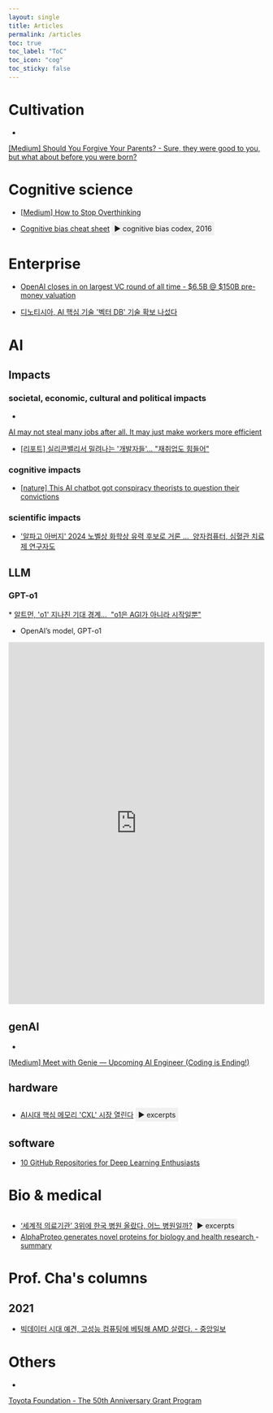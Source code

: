 ```yaml
---
layout: single
title: Articles
permalink: /articles
toc: true
toc_label: "ToC"
toc_icon: "cog"
toc_sticky: false
---
```


<head>
	<link rel="stylesheet" href="/resource/styles.css">
	<style>
		.foldable-content {
			display: none;
			padding: 10px;
			border: 1px solid #ccc;
			margin-top: 5px;
		}
		.foldable-toggle {
			cursor: pointer;
			padding: 5px;
			background-color: #f0f0f0;
			display: inline-block;
			margin-top: 10px;
		}
		.foldable-toggle::before {
			content: '▶ ';
		}
		.foldable-toggle.active::before {
			content: '▼ ';
		}
    </style>
</head>


<h1 id="cultivation">Cultivation</h1>

* <a href="https://medium.com/speaking-bipolar/should-you-forgive-your-parents-3bc1a315bca9">
[Medium] Should You Forgive Your Parents? - Sure, they were good to you, but what about before you were born?
</a>


<h1 id="cog-science">Cognitive science</h1>

<ul>
<li>
	<a href="https://medium.com/behavior-design/how-to-stop-overthinking-22e29f695bad">[Medium] How to Stop Overthinking</a>
</li>
<li>
	<a href="https://betterhumans.pub/cognitive-bias-cheat-sheet-55a472476b18">Cognitive bias cheat sheet</a>
	<div class="foldable-toggle">cognitive bias codex, 2016</div>
	<div class="foldable-content">
		<img src="/assets/images/1_71TzKnr7bzXU_l_pU6DCNA.webp">
    </div>

</li>
</ul>

<h1 id="companies">Enterprise</h1>

* <a href="https://www.axios.com/2024/09/20/openai-largest-vc-round">OpenAI closes in on largest VC round of all time - $6.5B @ $150B pre-money valuation</a>

* <a href="https://n.news.naver.com/article/011/0004390880?sid=101">디노티시아, AI 핵심 기술 '벡터 DB' 기술 확보 나섰다</a>


<h1 id="ai">AI</h1>

<h2 id="impacts">Impacts</h2>

<h3 id="social">societal, economic, cultural and political impacts</h3>

* <a href="https://abcnews.go.com/US/wireStory/ai-steal-jobs-after-make-workers-efficient-113319071?utm_campaign=Tech%20Blog&utm_medium=email&_hsenc=p2ANqtz-_rSIRkGvFIRPzjAByAvwmKqIVRkf407_DIymEcgcykMKwi6dz7rg3IY0sRiCLDOl1gM5FN2N96cc5YEFP8kXkthxDKIA&_hsmi=323659352&utm_content=323659352&utm_source=hs_email">
AI may not steal many jobs after all. It may just make workers more efficient
</a>
* <a href="https://radiokorea.com/news/article.php?uid=451775">[리포트] 실리콘밸리서 밀려나는 '개발자들'&hellip; "재취업도 힘들어"</a>


<h3 id="cognitive">cognitive impacts</h3>

* <a href="https://www.nature.com/articles/d41586-024-02966-6">
	[nature] This AI chatbot got conspiracy theorists to question their convictions
</a>

<h3 id="scientific">scientific impacts</h3>

* <a href="https://www.chosun.com/economy/science/2024/09/20/6LQJQQPSSN5M2SLYI3YUHUKDH4/">
	'알파고 아버지' 2024 노벨상 화학상 유력 후보로 거론 &hellip;&nbsp; 양자컴퓨터, 심혈관 치료제 연구자도</a>

<h2 id="llm">LLM</h2>

<h3>GPT-o1</h3>
* <a href="https://www.aitimes.com/news/articleView.html?idxno=163422">알트먼, 'o1' 지나친 기대 경계&hellip;&nbsp; "o1은 AGI가 아니라 시작일뿐"</a>

* OpenAI’s model, GPT-o1
<div class="article-iframe-container">
	<iframe src="https://www.linkedin.com/embed/feed/update/urn:li:share:7240634575092076544" height="712" width="504" frameborder="0" allowfullscreen="" title="Embedded post"></iframe>
	</div>

<h2 id="genai">genAI</h2>

* <a href="https://levelup.gitconnected.com/meet-with-genie-upcoming-ai-engineer-coding-is-ending-b46af9a5f133">
[Medium] Meet with Genie — Upcoming AI Engineer (Coding is Ending!)
</a>

<h2 id="hardware">hardware</h2>

* <a href="https://www.ajunews.com/view/20240919150815105">AI시대 핵심 메모리 'CXL' 시장 열린다</a>
	<div class="foldable-toggle">excerpts</div>
	<div class="foldable-content">
		<p>
			19일 업계에 따르면 AI 시대가 도래하면서 기존 D램의 한계를 극복할 카드로 대역폭을 넓혀 처리용량을 늘릴 수 있는 CXL이 주목받고 있다. 메모리 성능을 높여주는 CXL은 두뇌 격인 중앙처리장치(CPU)와 메모리 반도체를 잇는 도로를 기존 1차로에서 10차로로 대폭 확대가 가능한 최첨단 기술로 불린다. 도로가 넓어지면 시스템 전체 연산 성능이 향상되는 것이다.
		</p>
		<p>
			시장조사업체 욜 인텔리전스에 따르면 CXL 시장은 2022년 170만 달러(한화 22억6000만원)에서 2028년 150억달러(한화 약 20조원)로 늘어난다고 전망했다. 각 기업들이 시장 유망성을 보고 개발에 속속 뛰어든 이유다.
		</p>
    </div>

<h2 id="software">software</h2>

* <a href="https://www.kdnuggets.com/10-github-repositories-for-deep-learning-enthusiasts">10 GitHub Repositories for Deep Learning Enthusiasts</a>



<h1 id="bio-medical">Bio &amp; medical</h1>

<ul>
<li>
	<a href="https://m.health.chosun.com/svc/news_view.html?contid=2024091902269#">‘세계적 의료기관’ 3위에 한국 병원 올랐다, 어느 병원일까?</a>
	<div class="foldable-toggle">excerpts</div>
	<div class="foldable-content">
		<p>
			18일, 공개된 뉴스위크의 ‘2025 월드베스트 전문병원’(World's Best Specialized Hospitals 2025) 평가 결과를 보면 암 분야 평가에서는 삼성서울병원이 ‘세계 최고 전문 병원’ 3위에 올랐다. 지난해 5위에서 2계단 올라서며 ‘세계 3대 암병원’으로 꼽힌 것이다. 1위와 2위는 미국의 MD 앤더슨 암센터, 메모리얼 슬로언 케터링 암센터가 각각 차지했다.
		</p>
		<p>
			삼성서울병원 외에 서울아산병원(5위), 서울대병원(8위), 세브란스병원(23위), 서울성모병원(37위), 국립암센터(40위), 분당서울대병원(57위) 등 모두 7곳이 100위 안에 들었다.
		</p>
		<p>
			국내 대형 병원들은 암 외에 다른 분야에서도 두각을 나타냈다. 서울아산병원은 내분비(3위), 소화기(4위), 비뇨기·암(5위) 등 4개 분야에서 세계 5위권 내에 들어가는 기록을 달성했다.  세브란스병원은 9개 분야가 100위 안에 들어왔다. 정형외과(10위), 내분비(12위), 신경외과(15위) 등이 높은 평가를 받았다. 서울성모병원은 내분비(10위), 소화기(15위) 등을 포함해 5개 분야가 100위권에 들었다.
		</p>
    </div>
</li>
<li>
	<a href="https://deepmind.google/discover/blog/alphaproteo-generates-novel-proteins-for-biology-and-health-research/?_hsenc=p2ANqtz--Y_yN4Y5gXuO3G0DcnHXdUJgI8t7XsALl64SXrsyuceMHe2cF52EPtZKFaXM5MggZZSTRecDLPcecgasFlfUEvOM6K4A&_hsmi=323659352">
	AlphaProteo generates novel proteins for biology and health research
</a> - <a href="/alpha-fold-summary">summary</a>
</li>
</ul>


<h1 id="prof-cha">Prof. Cha's columns</h1>

<h2>2021</h2>

* <a href="https://www.joongang.co.kr/article/24097122"> 빅데이터 시대 예견, 고성능 컴퓨팅에 베팅해 AMD 살렸다. - 중앙일보</a>

<h1 id="others">Others</h1>

* <a href="https://www.toyotafound.or.jp/english/service/50th/grant/">
Toyota Foundation - The 50th Anniversary Grant Program
</a>


<script>
	document.addEventListener('DOMContentLoaded', function() {
		var toggles = document.querySelectorAll('.foldable-toggle');

		toggles.forEach(function(toggle) {
			toggle.addEventListener('click', function() {
				this.classList.toggle('active');
				var content = this.nextElementSibling;
				if (content.style.display === 'block') {
					content.style.display = 'none';
				} else {
					content.style.display = 'block';
				}
			});
		});
	});
</script>

